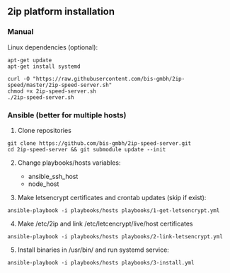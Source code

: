 ## 2ip platform installation

### Manual

Linux dependencies (optional):

```
apt-get update
apt-get install systemd
```

```
curl -O "https://raw.githubusercontent.com/bis-gmbh/2ip-speed/master/2ip-speed-server.sh"
chmod +x 2ip-speed-server.sh
./2ip-speed-server.sh
```

### Ansible (better for multiple hosts)

1) Clone repositories

```git clone https://github.com/bis-gmbh/2ip-speed-server.git```  
```cd 2ip-speed-server && git submodule update --init```

2) Change playbooks/hosts variables:
    - ansible_ssh_host
    - node_host

3) Make letsencrypt certificates and crontab updates (skip if exist):

```ansible-playbook -i playbooks/hosts playbooks/1-get-letsencrypt.yml```

4) Make /etc/2ip and link /etc/letcencrypt/live/host certificates

```ansible-playbook -i playbooks/hosts playbooks/2-link-letsencrypt.yml```

5) Install binaries in /usr/bin/ and run systemd service:

```ansible-playbook -i playbooks/hosts playbooks/3-install.yml```
